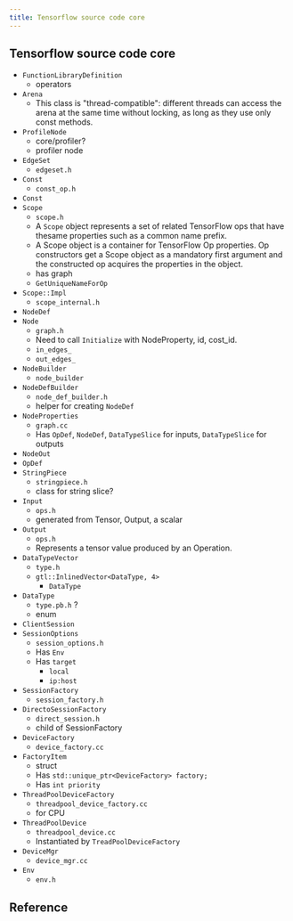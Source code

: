 ```yaml
---
title: Tensorflow source code core
---
```


## Tensorflow source code core


* `FunctionLibraryDefinition`
    * operators
* `Arena`
    * This class is "thread-compatible": different threads can access the arena at the same time without locking, as long as they use only const methods.
* `ProfileNode`
    * core/profiler?
    * profiler node
* `EdgeSet`
    * `edgeset.h`
* `Const`
    * `const_op.h`
* `Const`
* `Scope`
    * `scope.h`
    * A `Scope` object represents a set of related TensorFlow ops that have thesame properties such as a common name prefix.
    * A Scope object is a container for TensorFlow Op properties. Op constructors get a Scope object as a mandatory first argument and the constructed op acquires the properties in the object.
    * has graph
    * `GetUniqueNameForOp`
* `Scope::Impl`
    * `scope_internal.h`
* `NodeDef`
* `Node`
    * `graph.h`
    * Need to call `Initialize` with NodeProperty, id, cost_id.
    * `in_edges_`
    * `out_edges_`
* `NodeBuilder`
    * `node_builder`
* `NodeDefBuilder`
    * `node_def_builder.h`
    * helper for creating `NodeDef`
* `NodeProperties`
    * `graph.cc`
    * Has `OpDef`, `NodeDef`, `DataTypeSlice` for inputs, `DataTypeSlice` for outputs
* `NodeOut`
* `OpDef`
* `StringPiece`
    * `stringpiece.h`
    * class for string slice?
* `Input`
    * `ops.h`
    * generated from Tensor, Output, a scalar
* `Output`
    * `ops.h`
    * Represents a tensor value produced by an Operation.
* `DataTypeVector`
    * `type.h`
    * `gtl::InlinedVector<DataType, 4>`
        * `DataType`
* `DataType`
    * `type.pb.h` ?
    * enum
* `ClientSession`
* `SessionOptions`
    * `session_options.h`
    * Has `Env`
    * Has `target`
        * `local`
        * `ip:host`
* `SessionFactory`
    * `session_factory.h`
* `DirectoSessionFactory`
    * `direct_session.h`
    * child of SessionFactory
* `DeviceFactory`
    * `device_factory.cc`
* `FactoryItem`
    * struct
  * Has `std::unique_ptr<DeviceFactory> factory;`
  * Has `int priority`
* `ThreadPoolDeviceFactory`
    * `threadpool_device_factory.cc`
    * for CPU
* `ThreadPoolDevice`
    * `threadpool_device.cc`
    * Instantiated by `TreadPoolDeviceFactory`
* `DeviceMgr`
    * `device_mgr.cc`
* `Env`
    * `env.h`




## Reference
